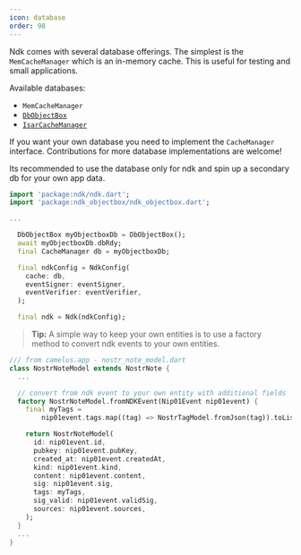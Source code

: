 ```yaml
---
icon: database
order: 98
---
```


Ndk comes with several database offerings. The simplest is the `MemCacheManager` which is an in-memory cache. This is useful for testing and small applications.

Available databases:

- `MemCacheManager`
- [`DbObjectBox`](https://pub.dev/packages/ndk_objectbox)
- [`IsarCacheManager`](https://pub.dev/packages/ndk_isar)

If you want your own database you need to implement the `CacheManager` interface. Contributions for more database implementations are welcome!

Its recommended to use the database only for ndk and spin up a secondary db for your own app data.

```dart objectbox example
import 'package:ndk/ndk.dart';
import 'package:ndk_objectbox/ndk_objectbox.dart';

...

  DbObjectBox myObjectboxDb = DbObjectBox();
  await myObjectboxDb.dbRdy;
  final CacheManager db = myObjectboxDb;

  final ndkConfig = NdkConfig(
    cache: db,
    eventSigner: eventSigner,
    eventVerifier: eventVerifier,
  );

  final ndk = Ndk(ndkConfig);
```

> **Tip:** A simple way to keep your own entities is to use a factory method to convert ndk events to your own entities.

```dart tip: conversion - glue code
/// from camelus.app - nostr_note_model.dart
class NostrNoteModel extends NostrNote {
  ...

  // convert from ndk event to your own entity with additional fields
  factory NostrNoteModel.fromNDKEvent(Nip01Event nip01event) {
    final myTags =
        nip01event.tags.map((tag) => NostrTagModel.fromJson(tag)).toList();

    return NostrNoteModel(
      id: nip01event.id,
      pubkey: nip01event.pubKey,
      created_at: nip01event.createdAt,
      kind: nip01event.kind,
      content: nip01event.content,
      sig: nip01event.sig,
      tags: myTags,
      sig_valid: nip01event.validSig,
      sources: nip01event.sources,
    );
  }
  ...
}
```
